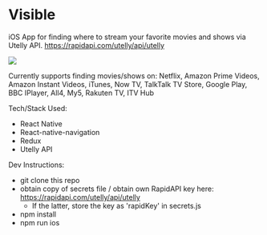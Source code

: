# Visible

iOS App for finding where to stream your favorite movies and shows via Utelly API.
https://rapidapi.com/utelly/api/utelly

![](https://media.giphy.com/media/dWyCXCLIOxYwV4bC01/giphy.gif)

Currently supports finding movies/shows on: Netflix, Amazon Prime Videos, Amazon Instant Videos, iTunes, Now TV, TalkTalk TV Store, Google Play, BBC IPlayer, All4, My5, Rakuten TV, ITV Hub



Tech/Stack Used:
- React Native
- React-native-navigation
- Redux
- Utelly API



Dev Instructions:
- git clone this repo
- obtain copy of secrets file / obtain own RapidAPI key here: https://rapidapi.com/utelly/api/utelly
  - If the latter, store the key as 'rapidKey' in secrets.js
- npm install
- npm run ios
